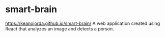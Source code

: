 # smart-brain
https://keanojorda.github.io/smart-brain/
A web application created using React that analyzes an image and detects a person.
